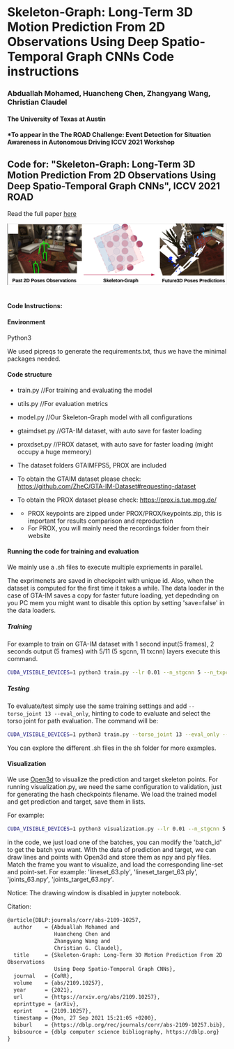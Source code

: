 # Skeleton-Graph: Long-Term 3D Motion Prediction From 2D Observations Using Deep Spatio-Temporal Graph CNNs Code instructions
### Abduallah Mohamed, Huancheng Chen, Zhangyang Wang, Christian Claudel
#### The University of Texas at Austin
#### *To appear in the The ROAD Challenge: Event Detection for Situation Awareness in Autonomous Driving ICCV 2021 Workshop

## Code for: "Skeleton-Graph: Long-Term 3D Motion Prediction From 2D Observations Using Deep Spatio-Temporal Graph CNNs", ICCV 2021 ROAD
Read the full paper [here](https://arxiv.org/pdf/2109.10257.pdf)

<div align='center'>
<img src="img/SkeletonGraphModel.png"></img>
</div>
<br />

#### Code Instructions: 
#### Environment 
Python3

We used pipreqs to generate the requirements.txt, thus we have the minimal packages needed.

#### Code structure 
* train.py //For training and evaluating the model 

* utils.py //For evaluation metrics

* model.py //Our Skeleton-Graph model with all configurations

* gtaimdset.py //GTA-IM dataset, with auto save for faster loading

* proxdset.py //PROX dataset, with auto save for faster loading (might occupy a huge memeory)

* The dataset folders GTAIMFPS5, PROX are included

* To obtain the GTAIM dataset please check: https://github.com/ZheC/GTA-IM-Dataset#requesting-dataset 

* To obtain the PROX dataset please check: https://prox.is.tue.mpg.de/
* * PROX keypoints are zipped under PROX/PROX/keypoints.zip, this is important for results comparison and reproduction
* * For PROX, you will mainly need the recordings folder from their website

#### Running the code for training and evaluation

We mainly use a .sh files to execute multiple expriements in parallel. 

The exprimenets are saved in checkpoint with unique id. Also, when the dataset is computed for the first time
it takes a while. The data loader in the case of GTA-IM saves a copy for faster future loading, yet depednding on you PC mem you might want to disable this option by setting 'save=false' in the data loaders. 

##### Training
For example to train on GTA-IM dataset with 1 second input(5 frames), 2 seconds output (5 frames) with 5/11 (5 sgcnn, 11 txcnn) layers execute this command. 
```bash
CUDA_VISIBLE_DEVICES=1 python3 train.py --lr 0.01 --n_stgcnn 5 --n_txpcnn 11  --dataset GTA_IM --use_lrschd --num_epochs 450  --tag 1 
```
##### Testing
To evaluate/test simply use the same training settings and add `--torso_joint 13 --eval_only`, hinting to code to evaluate and select the torso joint for path evaluation. The command will be: 
```bash
CUDA_VISIBLE_DEVICES=1 python3 train.py --torso_joint 13 --eval_only --lr 0.01 --n_stgcnn 5 --n_txpcnn 11  --dataset GTA_IM --use_lrschd --num_epochs 450  --tag 1 
```
You can explore the different .sh files in the sh folder for more examples. 

####  Visualization
We use [Open3d](http://www.open3d.org/docs/release/) to visualize the prediction and target skeleton points.
For running visualization.py, we need the same configuration to validation, just for generating the hash checkpoints filename. We load the trained model and get prediction and target, save them in lists.

For example:
```bash
CUDA_VISIBLE_DEVICES=1 python3 visualization.py --lr 0.01 --n_stgcnn 5 --n_txpcnn 11  --dataset GTA_IM --use_lrschd --num_epochs 450  --tag 1   --torso_joint 13 --eval_only 
```

in the code, we just load one of the batches, you can modify the 'batch_id' to get the batch you want. 
With the data of prediction and target, we can draw lines and points with Open3d and store them as npy and ply files.
Match the frame you want to visualize, and load the corresponding line-set and point-set. For example: 'lineset_63.ply', 'lineset_target_63.ply', 'joints_63.npy', 'joints_target_63.npy'.

Notice: The drawing window is disabled in jupyter notebook.

Citation: 
```
@article{DBLP:journals/corr/abs-2109-10257,
  author    = {Abduallah Mohamed and
               Huancheng Chen and
               Zhangyang Wang and
               Christian G. Claudel},
  title     = {Skeleton-Graph: Long-Term 3D Motion Prediction From 2D Observations
               Using Deep Spatio-Temporal Graph CNNs},
  journal   = {CoRR},
  volume    = {abs/2109.10257},
  year      = {2021},
  url       = {https://arxiv.org/abs/2109.10257},
  eprinttype = {arXiv},
  eprint    = {2109.10257},
  timestamp = {Mon, 27 Sep 2021 15:21:05 +0200},
  biburl    = {https://dblp.org/rec/journals/corr/abs-2109-10257.bib},
  bibsource = {dblp computer science bibliography, https://dblp.org}
}
```




